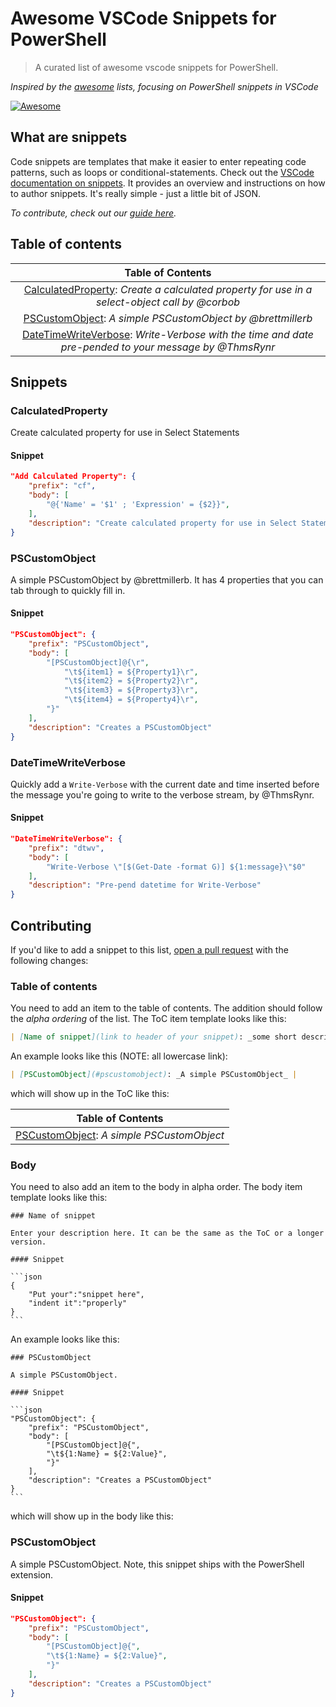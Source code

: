 # Awesome VSCode Snippets for PowerShell

> A curated list of awesome vscode snippets for PowerShell.

*Inspired by the [awesome](https://github.com/sindresorhus/awesome) lists, focusing on PowerShell snippets in VSCode*

[![Awesome](https://awesome.re/badge.svg)](https://awesome.re)

## What are snippets

Code snippets are templates that make it easier to enter repeating code patterns, such as loops or conditional-statements. Check out the [VSCode documentation on snippets](https://code.visualstudio.com/docs/editor/userdefinedsnippets). It provides an overview and instructions on how to author snippets. It's really simple - just a little bit of JSON.

_To contribute, check out our [guide here](#contributing)._

## Table of contents

| Table of Contents |
|:-----------------:|
| [CalculatedProperty](#calculatedproperty): _Create a calculated property for use in a select-object call by @corbob_ |
| [PSCustomObject](#pscustomobject): _A simple PSCustomObject by @brettmillerb_ |
| [DateTimeWriteVerbose](#datetimewriteverbose): _Write-Verbose with the time and date pre-pended to your message by @ThmsRynr_ |

## Snippets

### CalculatedProperty

Create calculated property for use in Select Statements

#### Snippet

```json
"Add Calculated Property": {
	"prefix": "cf",
	"body": [
		"@{'Name' = '$1' ; 'Expression' = {$2}}",
	],
	"description": "Create calculated property for use in Select Statements"
}
```

### PSCustomObject

A simple PSCustomObject by @brettmillerb. It has 4 properties that you can tab through to quickly fill in.

#### Snippet

```json
"PSCustomObject": {
    "prefix": "PSCustomObject",
    "body": [
        "[PSCustomObject]@{\r",
            "\t${item1} = ${Property1}\r",
            "\t${item2} = ${Property2}\r",
            "\t${item3} = ${Property3}\r",
            "\t${item4} = ${Property4}\r",
        "}"
    ],
    "description": "Creates a PSCustomObject"
}
```

### DateTimeWriteVerbose

Quickly add a `Write-Verbose` with the current date and time inserted before the message you're going to write to the verbose stream, by @ThmsRynr.

#### Snippet

```json
"DateTimeWriteVerbose": {
    "prefix": "dtwv",
    "body": [
        "Write-Verbose \"[$(Get-Date -format G)] ${1:message}\"$0"
    ],
    "description": "Pre-pend datetime for Write-Verbose"
}
```

## Contributing

If you'd like to add a snippet to this list, [open a pull request](https://opensource.guide/how-to-contribute/#opening-a-pull-request) with the following changes:

### Table of contents

You need to add an item to the table of contents. The addition should follow the *alpha ordering* of the list.
The ToC item template looks like this:

```md
| [Name of snippet](link to header of your snippet): _some short description_ |
```

An example looks like this (NOTE: all lowercase link):

```md
| [PSCustomObject](#pscustomobject): _A simple PSCustomObject_ |
```

which will show up in the ToC like this:

| Table of Contents |
|:-----------------:|
| [PSCustomObject](#pscustomobject): _A simple PSCustomObject_ |

### Body

You need to also add an item to the body in alpha order. The body item template looks like this:

    ### Name of snippet

    Enter your description here. It can be the same as the ToC or a longer version.

    #### Snippet

    ```json
    {
        "Put your":"snippet here",
        "indent it":"properly"
    }
    ```

An example looks like this:

    ### PSCustomObject

    A simple PSCustomObject.

    #### Snippet

    ```json
    "PSCustomObject": {
        "prefix": "PSCustomObject",
        "body": [
            "[PSCustomObject]@{",
            "\t${1:Name} = ${2:Value}",
            "}"
        ],
        "description": "Creates a PSCustomObject"
    }
    ```

which will show up in the body like this:

### PSCustomObject

A simple PSCustomObject. Note, this snippet ships with the PowerShell extension.

#### Snippet

```json
"PSCustomObject": {
    "prefix": "PSCustomObject",
    "body": [
        "[PSCustomObject]@{",
        "\t${1:Name} = ${2:Value}",
        "}"
    ],
    "description": "Creates a PSCustomObject"
}
```
